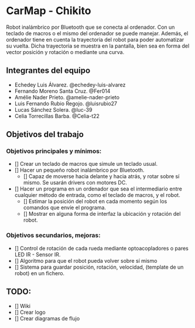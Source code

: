 # CarMap - Chikito

Robot inalámbrico por Bluetooth que se conecta al ordenador. Con un teclado de macros o el mismo del ordenador se puede manejar. Además, el ordenador tiene en cuenta la trayectoria del robot para poder automatizar su vuelta. Dicha trayectoria se muestra en la pantalla, bien sea en forma del vector posición y rotación o mediante una curva.

## Integrantes del equipo

- Echedey Luis Álvarez. @echedey-luis-alvarez
- Fernando Moreno Santa Cruz. @Fer014
- Amélie Nader Prieto. @amelie-nader-prieto
- Luis Fernando Rubio Regojo. @luisrubio27
- Lucas Sánchez Solera. @luc-39
- Celia Torrecillas Barba. @Celia-t22

## Objetivos del trabajo

### Objetivos principales y mínimos:
- [] Crear un teclado de macros que simule un teclado usual.
- [] Hacer un pequeño robot inalámbrico por Bluetooth.
	- [] Capaz de moverse hacia delante y hacia atrás, y rotar sobre sí mismo. Se usarán drivers con motores DC.
- [] Hacer un programa en un ordenador que sea el intermediario entre cualquier método de entrada, como el teclado de macros, y el robot.
	- [] Estimar la posición del robot en cada momento según los comandos que envíe el programa.
	- [] Mostrar en alguna forma de interfaz la ubicación y rotación del robot.

### Objetivos secundarios, mejoras:
- [] Control de rotación de cada rueda mediante optoacopladores o pares LED IR - Sensor IR.
- [] Algoritmo para que el robot pueda volver sobre sí mismo
- [] Sistema para guardar posición, rotación, velocidad, (template de un robot) en un fichero.

## TODO:
- [] Wiki
- [] Crear logo
- [] Crear diagramas de flujo
